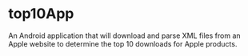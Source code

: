 # top10App
An Android application that will download and parse XML files from an Apple website to determine the top 10 downloads for Apple products.
